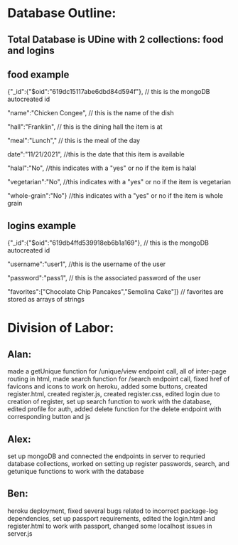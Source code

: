 # Database Outline:
## Total Database is UDine with 2 collections: food and logins

## food example 
{"_id":{"$oid":"619dc15117abe6dbd84d594f"}, // this is the mongoDB autocreated id

"name":"Chicken Congee", // this is the name of the dish

"hall":"Franklin", // this is the dining hall the item is at

"meal":"Lunch"," // this is the meal of the day 

date":"11/21/2021", //this is the date that this item is available

"halal":"No", //this indicates with a "yes" or no if the item is halal

"vegetarian":"No", //this indicates with a "yes" or no if the item is vegetarian

"whole-grain":"No"} //this indicates with a "yes" or no if the item is whole grain




## logins example
{"_id":{"$oid":"619db4ffd539918eb6b1a169"}, // this is the mongoDB autocreated id

"username":"user1", //this is the username of the user

"password":"pass1", // this is the associated password of the user

"favorites":["Chocolate Chip Pancakes","Semolina Cake"]} // favorites are stored as arrays of strings



# Division of Labor:

## Alan: 
made a getUnique function for /unique/view endpoint call, all of inter-page routing in html, made search function for /search endpoint call, fixed href of favicons and icons to work on heroku, added some buttons, created register.html, created register.js, created register.css, edited login due to creation of register, set up search function to work with the database, edited profile for auth,  added delete function for the delete endpoint with corresponding button and js

## Alex: 
set up mongoDB and connected the endpoints in server to requried database collections, worked on setting up register passwords, search, and getunique functions to work with the database
## Ben: 
heroku deployment, fixed several bugs related to incorrect package-log dependencies, set up passport requirements, edited the login.html and register.html to work with passport, changed some localhost issues in server.js

